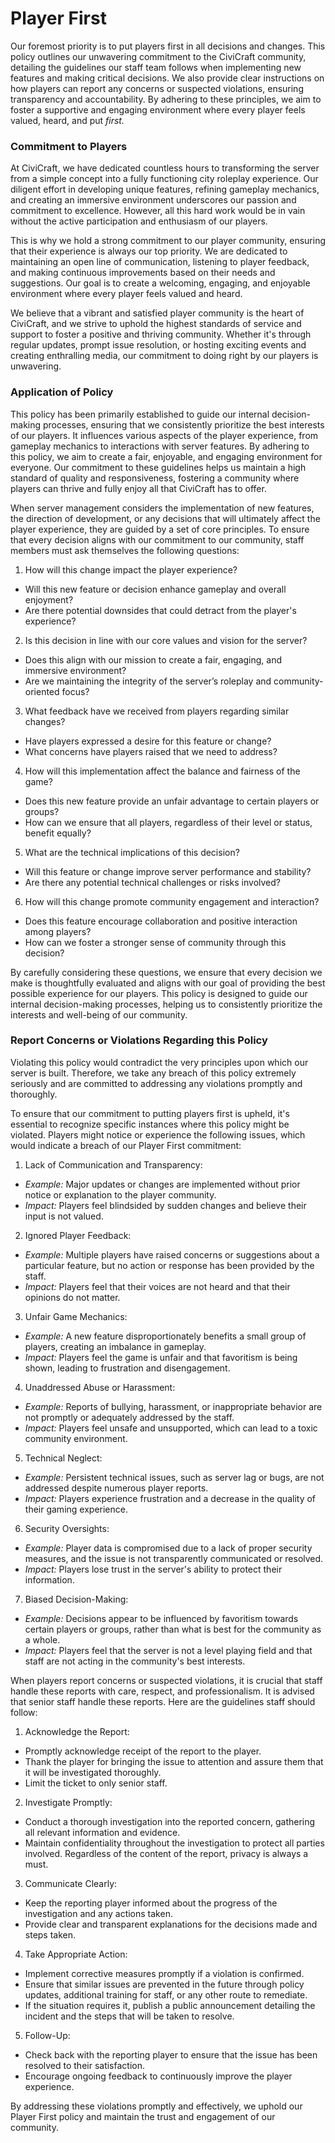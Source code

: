 # Player First

Our foremost priority is to put players first in all decisions and changes. This policy outlines our unwavering commitment to the CiviCraft community, detailing the guidelines our staff team follows when implementing new features and making critical decisions. We also provide clear instructions on how players can report any concerns or suspected violations, ensuring transparency and accountability. By adhering to these principles, we aim to foster a supportive and engaging environment where every player feels valued, heard, and put *first.*

### Commitment to Players
At CiviCraft, we have dedicated countless hours to transforming the server from a simple concept into a fully functioning city roleplay experience. Our diligent effort in developing unique features, refining gameplay mechanics, and creating an immersive environment underscores our passion and commitment to excellence. However, all this hard work would be in vain without the active participation and enthusiasm of our players.

This is why we hold a strong commitment to our player community, ensuring that their experience is always our top priority. We are dedicated to maintaining an open line of communication, listening to player feedback, and making continuous improvements based on their needs and suggestions. Our goal is to create a welcoming, engaging, and enjoyable environment where every player feels valued and heard.

We believe that a vibrant and satisfied player community is the heart of CiviCraft, and we strive to uphold the highest standards of service and support to foster a positive and thriving community. Whether it's through regular updates, prompt issue resolution, or hosting exciting events and creating enthralling media, our commitment to doing right by our players is unwavering.

### Application of Policy
This policy has been primarily established to guide our internal decision-making processes, ensuring that we consistently prioritize the best interests of our players. It influences various aspects of the player experience, from gameplay mechanics to interactions with server features. By adhering to this policy, we aim to create a fair, enjoyable, and engaging environment for everyone. Our commitment to these guidelines helps us maintain a high standard of quality and responsiveness, fostering a community where players can thrive and fully enjoy all that CiviCraft has to offer.

When server management considers the implementation of new features, the direction of development, or any decisions that will ultimately affect the player experience, they are guided by a set of core principles. To ensure that every decision aligns with our commitment to our community, staff members must ask themselves the following questions:

1. How will this change impact the player experience?
* Will this new feature or decision enhance gameplay and overall enjoyment?
* Are there potential downsides that could detract from the player's experience?

2. Is this decision in line with our core values and vision for the server?
* Does this align with our mission to create a fair, engaging, and immersive environment?
* Are we maintaining the integrity of the server’s roleplay and community-oriented focus?

3. What feedback have we received from players regarding similar changes?
* Have players expressed a desire for this feature or change?
* What concerns have players raised that we need to address?

4. How will this implementation affect the balance and fairness of the game?
* Does this new feature provide an unfair advantage to certain players or groups?
* How can we ensure that all players, regardless of their level or status, benefit equally?

5. What are the technical implications of this decision?
* Will this feature or change improve server performance and stability?
* Are there any potential technical challenges or risks involved?

6. How will this change promote community engagement and interaction?
* Does this feature encourage collaboration and positive interaction among players?
* How can we foster a stronger sense of community through this decision?

By carefully considering these questions, we ensure that every decision we make is thoughtfully evaluated and aligns with our goal of providing the best possible experience for our players. This policy is designed to guide our internal decision-making processes, helping us to consistently prioritize the interests and well-being of our community.


### Report Concerns or Violations Regarding this Policy
Violating this policy would contradict the very principles upon which our server is built. Therefore, we take any breach of this policy extremely seriously and are committed to addressing any violations promptly and thoroughly.

To ensure that our commitment to putting players first is upheld, it's essential to recognize specific instances where this policy might be violated. Players might notice or experience the following issues, which would indicate a breach of our Player First commitment:

1. Lack of Communication and Transparency:
* *Example:* Major updates or changes are implemented without prior notice or explanation to the player community.
* *Impact:* Players feel blindsided by sudden changes and believe their input is not valued.

2. Ignored Player Feedback:
* *Example:* Multiple players have raised concerns or suggestions about a particular feature, but no action or response has been provided by the staff.
* *Impact:* Players feel that their voices are not heard and that their opinions do not matter.

3. Unfair Game Mechanics:
* *Example:* A new feature disproportionately benefits a small group of players, creating an imbalance in gameplay.
* *Impact:* Players feel the game is unfair and that favoritism is being shown, leading to frustration and disengagement.

4. Unaddressed Abuse or Harassment:
* *Example:* Reports of bullying, harassment, or inappropriate behavior are not promptly or adequately addressed by the staff.
* *Impact:* Players feel unsafe and unsupported, which can lead to a toxic community environment.

5. Technical Neglect:
* *Example:* Persistent technical issues, such as server lag or bugs, are not addressed despite numerous player reports.
* *Impact:* Players experience frustration and a decrease in the quality of their gaming experience.

6. Security Oversights:
* *Example:* Player data is compromised due to a lack of proper security measures, and the issue is not transparently communicated or resolved.
* *Impact:* Players lose trust in the server's ability to protect their information.

7. Biased Decision-Making:
* *Example:* Decisions appear to be influenced by favoritism towards certain players or groups, rather than what is best for the community as a whole.
* *Impact:* Players feel that the server is not a level playing field and that staff are not acting in the community's best interests.

When players report concerns or suspected violations, it is crucial that staff handle these reports with care, respect, and professionalism. It is advised that senior staff handle these reports. Here are the guidelines staff should follow:

1. Acknowledge the Report:
* Promptly acknowledge receipt of the report to the player.
* Thank the player for bringing the issue to attention and assure them that it will be investigated thoroughly.
* Limit the ticket to only senior staff.

2. Investigate Promptly:
* Conduct a thorough investigation into the reported concern, gathering all relevant information and evidence.
* Maintain confidentiality throughout the investigation to protect all parties involved. Regardless of the content of the report, privacy is always a must.

3. Communicate Clearly:
* Keep the reporting player informed about the progress of the investigation and any actions taken.
* Provide clear and transparent explanations for the decisions made and steps taken.

4. Take Appropriate Action:
* Implement corrective measures promptly if a violation is confirmed.
* Ensure that similar issues are prevented in the future through policy updates, additional training for staff, or any other route to remediate.
* If the situation requires it, publish a public announcement detailing the incident and the steps that will be taken to resolve.

5. Follow-Up:
* Check back with the reporting player to ensure that the issue has been resolved to their satisfaction.
* Encourage ongoing feedback to continuously improve the player experience.

By addressing these violations promptly and effectively, we uphold our Player First policy and maintain the trust and engagement of our community.

